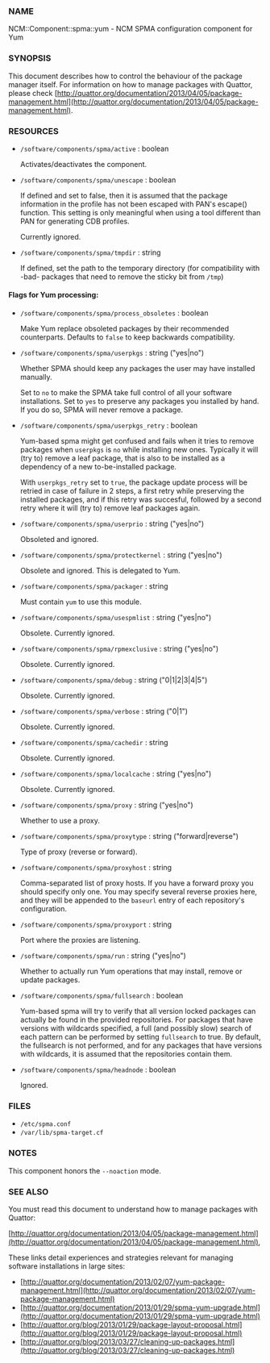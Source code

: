 ### NAME

NCM::Component::spma::yum - NCM SPMA configuration component for Yum

### SYNOPSIS

This document describes how to control the behaviour of the package
manager itself. For information on how to manage packages with
Quattor, please check
[http://quattor.org/documentation/2013/04/05/package-management.html](http://quattor.org/documentation/2013/04/05/package-management.html).

### RESOURCES

- `/software/components/spma/active` : boolean

    Activates/deactivates the component.

- `/software/components/spma/unescape` : boolean

    If defined and set to false, then it is assumed that the package information in
    the profile has not been escaped with PAN's escape() function. This setting is
    only meaningful when using a tool different than PAN for generating CDB
    profiles.

    Currently ignored.

- `/software/components/spma/tmpdir` : string

    If defined, set the path to the temporary directory (for compatibility
    with -bad- packages that need to remove the sticky bit from `/tmp`)

#### Flags for Yum processing:

- `/software/components/spma/process_obsoletes` : boolean

    Make Yum replace obsoleted packages by their recommended counterparts.
    Defaults to `false` to keep backwards compatibility.

- `/software/components/spma/userpkgs` : string ("yes|no")

    Whether SPMA should keep any packages the user may have installed
    manually.

    Set to `no` to make the SPMA take full control of all your software
    installations. Set to `yes` to preserve any packages you installed
    by hand. If you do so, SPMA will never remove a package.

- `/software/components/spma/userpkgs_retry` : boolean

    Yum-based spma might get confused and fails when it tries
    to remove packages when `userpkgs` is `no` while installing
    new ones. Typically it will (try to) remove a
    leaf package, that is also to be installed as a dependency of a new
    to-be-installed package.

    With `userpkgs_retry` set to `true`, the package update process
    will be retried in case of failure in 2 steps, a first retry while
    preserving the installed packages, and if this retry was succesful,
    followed by a second retry where it will (try to) remove leaf packages
    again.

- `/software/components/spma/userprio` : string ("yes|no")

    Obsoleted and ignored.

- `/software/components/spma/protectkernel` : string ("yes|no")

    Obsolete and ignored. This is delegated to Yum.

- `/software/components/spma/packager` : string

    Must contain `yum` to use this module.

- `/software/components/spma/usespmlist` : string ("yes|no")

    Obsolete. Currently ignored.

- `/software/components/spma/rpmexclusive` : string ("yes|no")

    Obsolete. Currently ignored.

- `/software/components/spma/debug` : string ("0|1|2|3|4|5")

    Obsolete. Currently ignored.

- `/software/components/spma/verbose` : string ("0|1")

    Obsolete. Currently ignored.

- `/software/components/spma/cachedir` : string

    Obsolete. Currently ignored.

- `/software/components/spma/localcache` : string ("yes|no")

    Obsolete. Currently ignored.

- `/software/components/spma/proxy` : string ("yes|no")

    Whether to use a proxy.

- `/software/components/spma/proxytype` : string ("forward|reverse")

    Type of proxy (reverse or forward).

- `/software/components/spma/proxyhost` : string

    Comma-separated list of proxy hosts. If you have a forward proxy you
    should specify only one. You may specify several reverse proxies
    here, and they will be appended to the `baseurl` entry of each
    repository's configuration.

- `/software/components/spma/proxyport` : string

    Port where the proxies are listening.

- `/software/components/spma/run` : string ("yes|no")

    Whether to actually run Yum operations that may install, remove or
    update packages.

- `/software/components/spma/fullsearch` : boolean

    Yum-based spma will try to verify that all version locked packages
    can actually be found in the provided repositories. For packages
    that have versions with wildcards specified, a full (and possibly slow)
    search of each pattern can be performed by setting `fullsearch` to true.
    By default, the fullsearch is not performed, and for any packages that have
    versions with wildcards, it is assumed that the repositories contain them.

- `/software/components/spma/headnode` : boolean

    Ignored.

### FILES

- `/etc/spma.conf`
- `/var/lib/spma-target.cf`

### NOTES

This component honors the `--noaction` mode.

### SEE ALSO

You must read this document to understand how to manage packages
with Quattor:

[http://quattor.org/documentation/2013/04/05/package-management.html](http://quattor.org/documentation/2013/04/05/package-management.html),

These links detail experiences and strategies relevant for managing
software installations in large sites:

- [http://quattor.org/documentation/2013/02/07/yum-package-management.html](http://quattor.org/documentation/2013/02/07/yum-package-management.html)
- [http://quattor.org/documentation/2013/01/29/spma-yum-upgrade.html](http://quattor.org/documentation/2013/01/29/spma-yum-upgrade.html)
- [http://quattor.org/blog/2013/01/29/package-layout-proposal.html](http://quattor.org/blog/2013/01/29/package-layout-proposal.html)
- [http://quattor.org/blog/2013/03/27/cleaning-up-packages.html](http://quattor.org/blog/2013/03/27/cleaning-up-packages.html)
